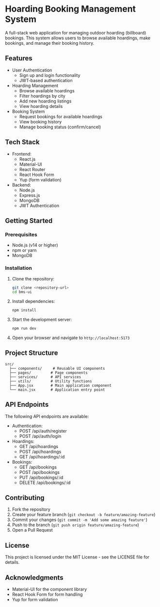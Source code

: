 # Hoarding Booking Management System

A full-stack web application for managing outdoor hoarding (billboard) bookings. This system allows users to browse available hoardings, make bookings, and manage their booking history.

## Features

- User Authentication
  - Sign up and login functionality
  - JWT-based authentication
- Hoarding Management
  - Browse available hoardings
  - Filter hoardings by city
  - Add new hoarding listings
  - View hoarding details
- Booking System
  - Request bookings for available hoardings
  - View booking history
  - Manage booking status (confirm/cancel)

## Tech Stack

- Frontend:
  - React.js
  - Material-UI
  - React Router
  - React Hook Form
  - Yup (form validation)
- Backend:
  - Node.js
  - Express.js
  - MongoDB
  - JWT Authentication

## Getting Started

### Prerequisites

- Node.js (v14 or higher)
- npm or yarn
- MongoDB

### Installation

1. Clone the repository:
   ```bash
   git clone <repository-url>
   cd bms-ui
   ```

2. Install dependencies:
   ```bash
   npm install
   ```

3. Start the development server:
   ```bash
   npm run dev
   ```

4. Open your browser and navigate to `http://localhost:5173`

## Project Structure

```
src/
  ├── components/     # Reusable UI components
  ├── pages/         # Page components
  ├── services/      # API services
  ├── utils/         # Utility functions
  ├── App.jsx        # Main application component
  └── main.jsx       # Application entry point
```

## API Endpoints

The following API endpoints are available:

- Authentication:
  - POST /api/auth/register
  - POST /api/auth/login
- Hoardings:
  - GET /api/hoardings
  - POST /api/hoardings
  - GET /api/hoardings/:id
- Bookings:
  - GET /api/bookings
  - POST /api/bookings
  - PUT /api/bookings/:id
  - DELETE /api/bookings/:id

## Contributing

1. Fork the repository
2. Create your feature branch (`git checkout -b feature/amazing-feature`)
3. Commit your changes (`git commit -m 'Add some amazing feature'`)
4. Push to the branch (`git push origin feature/amazing-feature`)
5. Open a Pull Request

## License

This project is licensed under the MIT License - see the LICENSE file for details.

## Acknowledgments

- Material-UI for the component library
- React Hook Form for form handling
- Yup for form validation
